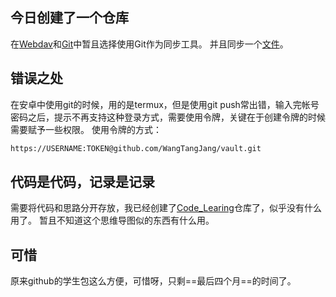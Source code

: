## 今日创建了一个仓库
在[Webdav](http://47.115.210.98:5244/)和[Git](https://git-scm.com/book/en/v2)中暂且选择使用Git作为同步工具。
并且同步一个[文件](README)。
## 错误之处
在安卓中使用git的时候，用的是termux，但是使用git push常出错，输入完帐号密码之后，提示不再支持这种登录方式，需要使用令牌，关键在于创建令牌的时候需要赋予一些权限。
使用令牌的方式：
```bash
https://USERNAME:TOKEN@github.com/WangTangJang/vault.git
```
## 代码是代码，记录是记录
需要将代码和思路分开存放，我已经创建了[Code_Learing](https://github.com/WangTangJang/Code-Learning)仓库了，似乎没有什么用了。
暂且不知道这个思维导图似的东西有什么用。
## 可惜
原来github的学生包这么方便，可惜呀，只剩==最后四个月==的时间了。
